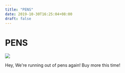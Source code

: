 ```yaml
---
title: "PENS"
date: 2019-10-30T16:25:04+08:00
draft: false
---
```


# PENS
![](http://cdn.nemoworks.info/ycao.cc/images/PENS.jpg)

Hey, We're running out of pens again! Buy more this time!
